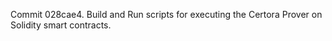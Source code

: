 Commit 028cae4.                    Build and Run scripts for executing the Certora Prover on Solidity smart contracts.